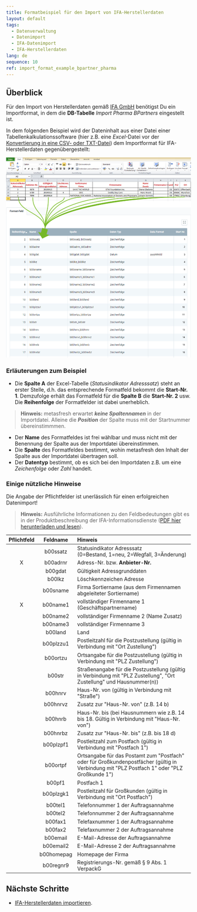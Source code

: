 ```yaml
---
title: Formatbeispiel für den Import von IFA-Herstellerdaten
layout: default
tags:
  - Datenverwaltung
  - Datenimport
  - IFA-Datenimport
  - IFA-Herstellerdaten
lang: de
sequence: 10
ref: import_format_example_bpartner_pharma
---
```


## Überblick
Für den Import von Herstellerdaten gemäß <a href="https://www.ifaffm.de/de/ifa-gmbh.html" title="Informationsstelle für Arzneispezialitäten" target="blank">IFA GmbH</a> benötigst Du ein Importformat, in dem die **DB-Tabelle** *Import Pharma BPartners* eingestellt ist.

In dem folgenden Beispiel wird der Dateninhalt aus einer Datei einer Tabellenkalkulationssoftware (hier z.B. eine *Excel*-Datei vor der [Konvertierung in eine CSV- oder TXT-Datei](Importdatei_nuetzliche_Hinweise)) dem Importformat für IFA-Herstellerdaten gegenübergestellt:

![](assets/GPartnerimport_Pharma_Excel-Tabelle_Format.png)

### Erläuterungen zum Beispiel
- Die **Spalte A** der Excel-Tabelle (*Statusindikator Adresssatz*) steht an erster Stelle, d.h. das entsprechende Formatfeld bekommt die **Start-Nr. 1**. Demzufolge erhält das Formatfeld für die **Spalte B** die **Start-Nr. 2** usw.<br> Die **Reihenfolge** der Formatfelder ist dabei unerheblich.
 >**Hinweis:** metasfresh erwartet ***keine Spaltennamen*** in der Importdatei. Alleine die ***Position*** der Spalte muss mit der Startnummer übereinstimmmen.

- Der **Name** des Formatfeldes ist frei wählbar und muss nicht mit der Benennung der Spalte aus der Importdatei übereinstimmen.
- Die **Spalte** des Formatfeldes bestimmt, wohin metasfresh den Inhalt der Spalte aus der Importdatei übertragen soll.
- Der **Datentyp** bestimmt, ob es sich bei den Importdaten z.B. um eine *Zeichenfolge* oder *Zahl* handelt.

### Einige nützliche Hinweise
Die Angabe der Pflichtfelder ist unerlässlich für einen erfolgreichen Datenimport!
 >**Hinweis:** Ausführliche Informationen zu den Feldbedeutungen gibt es in der Produktbeschreibung der IFA-Informationsdienste (<a href="https://www.ifaffm.de/mandanten/1/documents/03_ifa_fuer_datenbezieher/Produktbeschreibung_10218-20218_lang.pdf" title="IFA-Informationsdienste Produktbeschreibung" target="blank">PDF hier herunterladen und lesen</a>).

| Pflichtfeld | Feldname | Hinweis |
| :---: | :---: | :--- |
|  | b00ssatz | Statusindikator Adresssatz<br> (0=Bestand, 1=neu, 2=Wegfall, 3=Änderung) |
| X | b00adrnr | Adress-Nr. bzw. **Anbieter-Nr.** |
|  | b00gdat | Gültigkeit Adressgrunddaten |
|  | b00lkz | Löschkennzeichen Adresse |
|  | b00sname | Firma Sortiername (aus dem Firmennamen abgeleiteter Sortiername) |
| X | b00name1 | vollständiger Firmenname 1 (Geschäftspartnername) |
|  | b00name2 | vollständiger Firmenname 2 (Name Zusatz) |
|  | b00name3 | vollständiger Firmenname 3 |
|  | b00land | Land |
|  | b00plzzu1 | Postleitzahl für die Postzustellung (gültig in Verbindung mit "Ort Zustellung") |
|  | b00ortzu | Ortsangabe für die Postzustellung (gültig in Verbindung mit "PLZ Zustellung") |
|  | b00str | Straßenangabe für die Postzustellung (gültig in Verbindung mit "PLZ Zustellung", "Ort Zustellung" und Hausnummer(n)) |
|  | b00hnrv | Haus-Nr. von (gültig in Verbindung mit "Straße") |
|  | b00hnrvz | Zusatz zur "Haus-Nr. von" (z.B. 14 b) |
|  | b00hnrb | Haus-Nr. bis (bei Hausnummern wie z.B. 14 bis 18. Gültig in Verbindung mit "Haus-Nr. von") |
|  | b00hnrbz | Zusatz zur "Haus-Nr. bis" (z.B. bis 18 d) |
|  | b00plzpf1 | Postleitzahl zum Postfach (gültig in Verbindung mit "Postfach 1") |
|  | b00ortpf | Ortsangabe für das Postamt zum "Postfach" oder für Großkundenpostfächer (gültig in Verbindung mit "PLZ Postfach 1" oder "PLZ Großkunde 1") |
|  | b00pf1 | Postfach 1 |
|  | b00plzgk1 | Postleitzahl für Großkunden (gültig in Verbindung mit "Ort Postfach") |
|  | b00tel1 | Telefonnummer 1 der Auftragsannahme |
|  | b00tel2 | Telefonnummer 2 der Auftragsannahme |
|  | b00fax1 | Telefaxnummer 1 der Auftragsannahme |
|  | b00fax2 | Telefaxnummer 2 der Auftragsannahme |
|  | b00email | E-Mail-Adresse der Auftragsannahme |
|  | b00email2 | E-Mail-Adresse 2 der Auftragsannahme |
|  | b00homepag | Homepage der Firma |
|  | b00regnr9 | Registrierungs-Nr. gemäß § 9 Abs. 1 VerpackG |

## Nächste Schritte
- [IFA-Herstellerdaten importieren](GPartnerdaten_importieren_Pharma).
